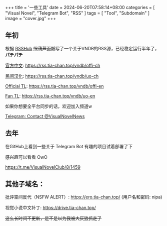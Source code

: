 +++
title = '一些工具'
date = 2024-06-20T07:58:14+08:00
categories = [
    "Visual Novel",
    "Telegram Bot",
    "RSS"
]
tags = [
    "Tool",
    "Subdomain"
]
image = "cover.jpg"
+++



## 年初

根据 [RSSHub](https://docs.rsshub.app/zh/joinus/new-rss/start-code) ~~照葫芦画瓢~~写了一个关于VNDB的RSS源，已经稳定运行半年了，**パチパチ**

[官方中文](https://vndb.org/r?q=&o=d&s=released&f=06741122wzh_dHans-2wzh_dHant-Ng014owinjwsteam-N48N68022gja4gco): https://rss.tia-chan.top/vndb/offi-ch

[民间汉化](https://vndb.org/r?q=&o=d&s=released&f=04741Ng114owin122wzh_dHans-2wzh_dHant-): https://rss.tia-chan.top/vndb/uo-ch

[Official TL](https://vndb.org/r?q=&o=d&s=released&f=067412genNg014owinjwsteam-N48N68022gja4gco): https://rss.tia-chan.top/vndb/offi-en

[Fan TL](https://vndb.org/r?q=&o=d&s=released&f=04741Ng114owin2gen): https://rss.tia-chan.top/vndb/uo-en

如果你想要全平台同步的话，欢迎加入频道w

[Telegram: Contact @VisualNovelNews](https://t.me/VisualNovelNews)

## 去年

在GitHub上看到一些关于 Telegram Bot 有趣的项目试着部署了下

感兴趣可以看看 OwO

https://t.me/VisualNovelClub/8/1459



## 其他子域名：

批评空间反代（NSFW ALERT）: https://ero.tia-chan.top/ (用户名和密码: nipa)

视觉小说中文补丁: https://drive.tia-chan.top/



~~这么长时间不更新，是不是以为我被大灰狼抓走了~~




